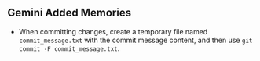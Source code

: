 ## Gemini Added Memories
- When committing changes, create a temporary file named `commit_message.txt` with the commit message content, and then use `git commit -F commit_message.txt`.